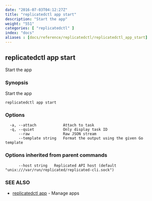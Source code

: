 ```yaml
---
date: "2016-07-03T04:12:27Z"
title: "replicatedctl app start"
description: "Start the app"
weight: "551"
categories: [ "replicatedctl" ]
index: "docs"
aliases : [docs/reference/replicatedctl/replicatedctl_app_start]
---
```

## replicatedctl app start

Start the app

### Synopsis


Start the app

```
replicatedctl app start
```

### Options

```
  -a, --attach            Attach to task
  -q, --quiet             Only display task ID
      --raw               Raw JSON stream
      --template string   Format the output using the given Go template
```

### Options inherited from parent commands

```
      --host string   Replicated API host (default "unix:///var/run/replicated/replicated-cli.sock")
```

### SEE ALSO
* [replicatedctl app](/api/replicatedctl/replicatedctl_app/)	 - Manage apps

